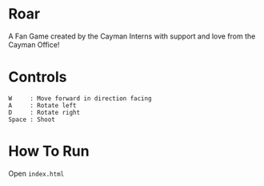 # Roar

A Fan Game created by the Cayman Interns with support and love from the Cayman Office!


# Controls 

	W     : Move forward in direction facing
	A     : Rotate left
	D     : Rotate right 
	Space : Shoot
	
# How To Run

Open `index.html` 




